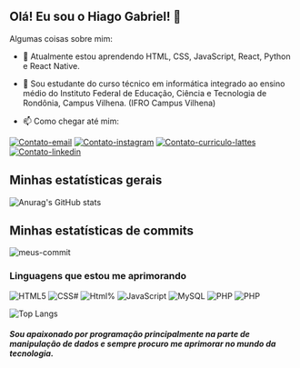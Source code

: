 
## Olá! Eu sou o Hiago Gabriel! 👋


Algumas coisas sobre mim:

- 🌱 Atualmente estou aprendendo HTML, CSS, JavaScript, React, Python e React Native.

- 🏫 Sou estudante do curso técnico em informática integrado ao ensino médio do Instituto Federal de Educação, Ciência e Tecnologia de Rondônia, Campus Vilhena. (IFRO Campus Vilhena)

- 📫 Como chegar até mim:

<a href="mailto:hiagogabriel1132@gmail.com?subject=Assunto%20do%20Email&body=Corpo%20do%20Email">![Contato-email](https://img.shields.io/badge/Gmail-D14836?style=for-the-badge&logo=gmail&logoColor=white)</a>
[![Contato-instagram](https://img.shields.io/badge/Instagram-E4405F?style=for-the-badge&logo=instagram&logoColor=white)](https://www.instagram.com/hiago.gabriel.940098/)
[![Contato-curriculo-lattes](https://img.shields.io/badge/Curriculo_Lattes-0077B5?style=for-the-badge&logo=&logoColor=white)](https://lattes.cnpq.br/9516535943525871)
[![Contato-linkedin](https://img.shields.io/badge/LinkedIn-0077B5?style=for-the-badge&logo=linkedin&logoColor=white)](https://www.linkedin.com/in/hiago-gabriel-94a687336/)

## Minhas estatísticas gerais
![Anurag's GitHub stats](https://github-readme-stats.vercel.app/api?username=hiagogabrielga&show_icons=true&theme=transparent&locale=pt-br)

## Minhas estatísticas de commits
![meus-commit](https://github-readme-streak-stats.herokuapp.com/?user=hiagogabrielga&theme=transparent&locale=pt-br)


### Linguagens que estou me aprimorando

<div  style="display: inline_block">
    <img aling="center" alt=HTML5 src="https://img.shields.io/badge/HTML5-E34F26?style=for-the-badge&logo=html5&logoColor=white">
    <img aling="center" alt=CSS# src="https://img.shields.io/badge/CSS3-1572B6?style=for-the-badge&logo=css3&logoColor=white">    <img aling="center" alt=Html% src="https://img.shields.io/badge/JavaScript-F7DF1E?style=for-the-badge&logo=javascript&logoColor=black">    
    <img aling="center" alt=JavaScript src="https://img.shields.io/badge/Python-3776AB?style=for-the-badge&logo=python&logoColor=white">
    <img aling="center" alt=MySQL src="https://img.shields.io/badge/MySQL-005C84?style=for-the-badge&logo=mysql&logoColor=white">
    <img aling="center" alt=PHP src="https://img.shields.io/badge/PHP-777BB4?style=for-the-badge&logo=php&logoColor=white">
    <img aling="center" alt=PHP src="https://img.shields.io/badge/React-06bcee?style=for-the-badge&logo=React&logoColor=white">
    
    
</div>

![Top Langs](https://github-readme-stats.vercel.app/api/top-langs/?username=hiagogabrielga&theme=transparent&locale=pt-br)
##### Sou apaixonado por programação principalmente na parte de manipulação de dados e sempre procuro me aprimorar no mundo da tecnologia.
